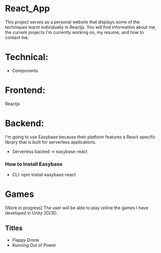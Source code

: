 # React_App
This project serves as a personal website that displays some of the techniques learnt individually in Reactjs.
You will find information about me, the current projects I'm currently working on, my resume, and how to contact me.

# Technical:
* Components

# Frontend:
Reactjs
# Backend:
I'm going to use Easybase because their platform features a React-specific library that is built for serverless applications.

* Serverless backed -> easybase-react
### How to Install Easybase
- CLI: npm install easybase-react

# Games
[Work in progress] The user will be able to play online the games I have developed in Unity 2D/3D. 

## Titles
* Flappy Drone
* Running Out of Power
